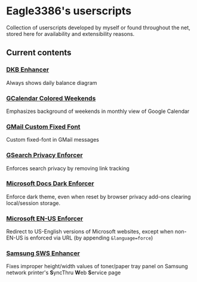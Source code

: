 # Eagle3386's userscripts
Collection of userscripts developed by myself or found throughout the net, stored here for availability and extensibility reasons.

## Current contents
### [DKB Enhancer](../../raw/master/DKB%20Enhancer.user.js)
Always shows daily balance diagram

### [GCalendar Colored Weekends](../../raw/master/GCalendar%20Colored%20Weekends.user.js)
Emphasizes background of weekends in monthly view of Google Calendar

### [GMail Custom Fixed Font](../../raw/master/GMail%20Custom%20Fixed%20Font.user.js)
Custom fixed-font in GMail messages

### [GSearch Privacy Enforcer](../../raw/master/GSearch%20Privacy%20Enforcer.user.js)
Enforces search privacy by removing link tracking

### [Microsoft Docs Dark Enforcer](../../raw/master/Microsoft%20Docs%20Dark%20Enforcer.user.js)
Enforce dark theme, even when reset by browser privacy add-ons clearing local/session storage.

### [Microsoft EN-US Enforcer](../../raw/master/Microsoft%20EN-US%20Enforcer.user.js)
Redirect to US-English versions of Microsoft websites, except when non-EN-US is enforced via URL (by appending `&language=force`)

### [Samsung SWS Enhancer](../../raw/master/Samsung%20SWS%20Enhancer.user.js)
Fixes improper height/width values of toner/paper tray panel on Samsung network printer's **S**yncThru **W**eb **S**ervice page
